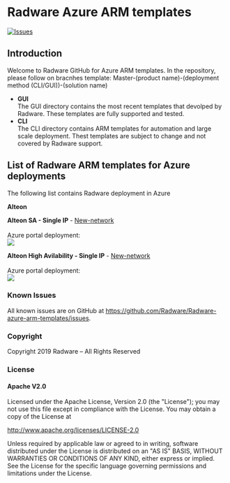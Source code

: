 # Radware Azure ARM templates

[![Issues](https://img.shields.io/github/issues/Radware/Radware-azure-arm-templates)](https://github.com/radware/Radware-azure-arm-templates/issues)

## Introduction
Welcome to Radware GitHub for Azure ARM templates.
In the repository, please follow on bracnhes template:
Master-(product name)-(deployment method (CLI/GUI))-(solution name)
  
  - **GUI**<br>
  The GUI directory contains the most recent templates that devolped by Radware.
  These templates are fully supported and tested.
   - **CLI**<br>
   The CLI directory contains ARM templates for automation and large scale deployment.
   Thest templates are subject to change and not covered by Radware support.

## List of Radware ARM templates for Azure deployments

The following list contains Radware deployment in Azure

**Alteon**<br>

  **Alteon SA - Single IP**
    - [New-network](https://github.com/Radware/Radware-azure-arm-templates/tree/master/Alteon/GUI/Standalone/SingleIP/new-network)
       <br><br>Azure portal deployment:<br><a href="https://portal.azure.com/#create/Microsoft.Template/uri/https%3A%2F%2Fraw.githubusercontent.com%2FRadware%2FRadware-azure-arm-templates%2Fmaster%2FAlteon%2FGUI%2FStandalone%2FSingleIP%2Fnew-network%2Fdeploy.template.json">  <img src="https://aka.ms/deploytoazurebutton"/></a><br>
       
  **Alteon High Avilability - Single IP**
    - [New-network](https://github.com/Radware/Radware-azure-arm-templates/tree/master/Alteon/GUI/High%20Avilability/SingleIP/new-network)
       <br><br>Azure portal deployment:<br><a href="https://portal.azure.com/#create/Microsoft.Template/uri/https%3A%2F%2Fraw.githubusercontent.com%2FRadware%2FRadware-azure-arm-templates%2Fmaster%2FAlteon%2FGUI%2FHigh%20Avilability%2FSingleIP%2Fnew-network%2Fdeploy.template.json">  <img src="https://aka.ms/deploytoazurebutton"/></a><br>       

### Known Issues
All known issues are on GitHub at https://github.com/Radware/Radware-azure-arm-templates/issues.


### Copyright

Copyright 2019 Radware – All Rights Reserved

### License

#### Apache V2.0

Licensed under the Apache License, Version 2.0 (the "License"); you may not use
this file except in compliance with the License. You may obtain a copy of the
License at

http://www.apache.org/licenses/LICENSE-2.0

Unless required by applicable law or agreed to in writing, software
distributed under the License is distributed on an "AS IS" BASIS,
WITHOUT WARRANTIES OR CONDITIONS OF ANY KIND, either express or implied.
See the License for the specific language governing permissions and limitations
under the License.
